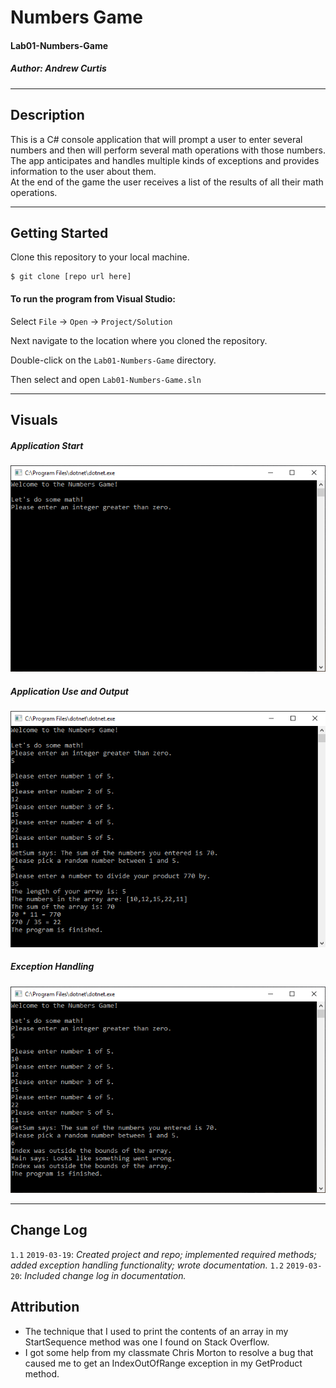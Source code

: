 # Numbers Game
#### Lab01-Numbers-Game
##### *Author: Andrew Curtis*

------------------------------

## Description
This is a C# console application that will prompt a user to enter several numbers and then will perform several math operations with those numbers. The app anticipates and handles multiple kinds of exceptions and provides information to the user about them.  
At the end of the game the user receives a list of the results of all their math operations.

------------------------------

## Getting Started

Clone this repository to your local machine.
```
$ git clone [repo url here]
```
#### To run the program from Visual Studio:
Select `File` -> `Open` -> `Project/Solution`

Next navigate to the location where you cloned the repository.

Double-click on the `Lab01-Numbers-Game` directory.

Then select and open `Lab01-Numbers-Game.sln`

------------------------------

## Visuals

##### Application Start

![Application Start](https://github.com/amjcurtis/Lab01-Numbers-Game/blob/development-lab01/images/401_lab01-numbers-game_Application-Start.png)

##### Application Use and Output

![Application Use and Output](https://github.com/amjcurtis/Lab01-Numbers-Game/blob/development-lab01/images/401_lab01-numbers-game_Application-Output.png)

##### Exception Handling

![Exception Handling](https://github.com/amjcurtis/Lab01-Numbers-Game/blob/development-lab01/images/401_lab01-numbers-game_Exception-Handling.png)

------------------------------

## Change Log

`1.1` `2019-03-19`: *Created project and repo; implemented required methods; added exception handling functionality; wrote documentation.*
`1.2` `2019-03-20`: *Included change log in documentation.*

## Attribution

* The technique that I used to print the contents of an array in my StartSequence method was one I found on Stack Overflow.
* I got some help from my classmate Chris Morton to resolve a bug that caused me to get an IndexOutOfRange exception in my GetProduct method. 